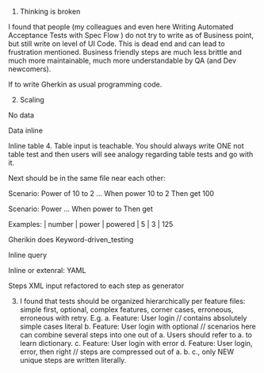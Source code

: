 

1. Thinking is broken

 I found that people (my colleagues and even here Writing Automated Acceptance Tests with Spec Flow ) do not try to write as of Business point, but still write on level of UI Code. This is dead end and can lead to frustration mentioned. Business friendly steps are much less brittle and much more maintainable, much more understandable by QA (and Dev newcomers).
 
If to write Gherkin as usual programming code. 

2. Scaling

No data

Data inline

Inline table
4. Table input is teachable. You should always write ONE not table test and then users will see analogy regarding table tests and go with it.
 
Next should be in the same file near each other:
 
Scenario: Power of 10 to 2
...
When power 10 to 2
Then get 100
 
Scenario: Power
...
When power <number> to <power>
Then get <powered>
 
Examples:
| number | power | powered
| 5          |    3     |  125

Gherikin does 
Keyword-driven_testing

Inline query

Inline or extenral: YAML

Steps XML input refactored to each step as generator


3. I found that tests should be organized hierarchically per feature files: simple first, optional, complex features, corner cases, erroneous, erroneous with retry. E.g.
a. Feature: User login // contains absolutely simple cases literal
b. Feature: User login with optional // scenarios here can combine several steps into one out of  a. Users should refer to a. to learn dictionary.
c. Feature: User login with error
d. Feature: User login, error, then right // steps are compressed out of a. b. c., only NEW unique steps are written literally.


